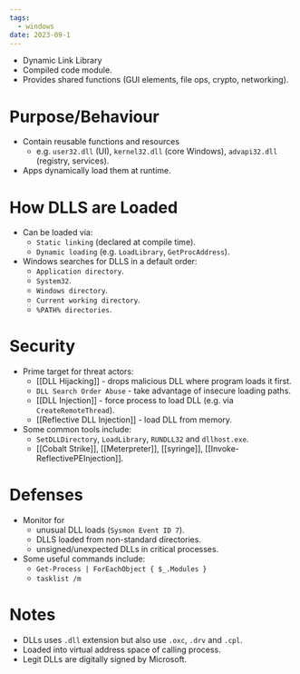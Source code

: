 ```yaml
---
tags:
  - windows
date: 2023-09-1
---
```

 - Dynamic Link Library
 - Compiled code module.
 - Provides shared functions (GUI elements, file ops, crypto, networking).
# Purpose/Behaviour

- Contain reusable functions and resources
	- e.g. `user32.dll` (UI), `kernel32.dll` (core Windows), `advapi32.dll` (registry, services). 
- Apps dynamically load them at runtime.
# How DLLS are Loaded

- Can be loaded via:
	- `Static linking` (declared at compile time).
	- `Dynamic loading` (e.g. `LoadLibrary`, `GetProcAddress`).
- Windows searches for DLLS in a default order:
	- `Application directory`.
	- `System32`.
	- `Windows directory`.
	- `Current working directory`.
	- `%PATH% directories`.
# Security

- Prime target for threat actors:
	- [[DLL Hijacking]] - drops malicious DLL where program loads it first.
	- `DLL Search Order Abuse` - take advantage of insecure loading paths.
	- [[DLL Injection]] - force process to load DLL (e.g. via `CreateRemoteThread`).
	- [[Reflective DLL Injection]] - load DLL from memory.
- Some common tools include:
	- `SetDLLDirectory`, `LoadLibrary`, `RUNDLL32` and `dllhost.exe`.
	- [[Cobalt Strike]], [[Meterpreter]], [[syringe]], [[Invoke-ReflectivePEInjection]].
# Defenses

- Monitor for
	- unusual DLL loads (`Sysmon Event ID 7`).
	- DLLS loaded from non-standard directories.
	- unsigned/unexpected DLLs in critical processes.
- Some useful commands include:
	- `Get-Process | ForEachObject { $_.Modules }`
	- `tasklist /m`
# Notes

- DLLs uses `.dll` extension but also use `.oxc`, `.drv` and `.cpl`.
- Loaded into virtual address space of calling process.
- Legit DLLs are digitally signed by Microsoft.
